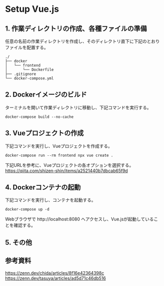 # Setup Vue.js

## 1. 作業ディレクトリの作成、各種ファイルの準備

任意の名前の作業ディレクトリを作成し、そのディレクトリ直下に下記のとおりファイルを配置する。
```
./
├── docker
│   └── frontend
│       └── Dockerfile
├── .gitignore
└── docker-compose.yml
```

## 2. Dockerイメージのビルド

ターミナルを開いて作業ディレクトリに移動し、下記コマンドを実行する。
```
docker-compose build --no-cache
```

## 3. Vueプロジェクトの作成

下記コマンドを実行し、Vueプロジェクトを作成する。
```
docker-compose run --rm frontend npx vue create .
```
下記URLを参考に、Vueプロジェクトの各オプションを選択する。<br>
https://qiita.com/shizen-shin/items/a2521440b7dbcab65f9d

## 4. Dockerコンテナの起動

下記コマンドを実行し、コンテナを起動する。
```
docker-compose up -d
```
Webブラウザで http://localhost:8080 へアクセスし、Vue.jsが起動していることを確認する。

## 5. その他

## 参考資料

https://zenn.dev/chida/articles/8f16e42364398c<br>
https://zenn.dev/tasuya/articles/ad5d71c46db516
